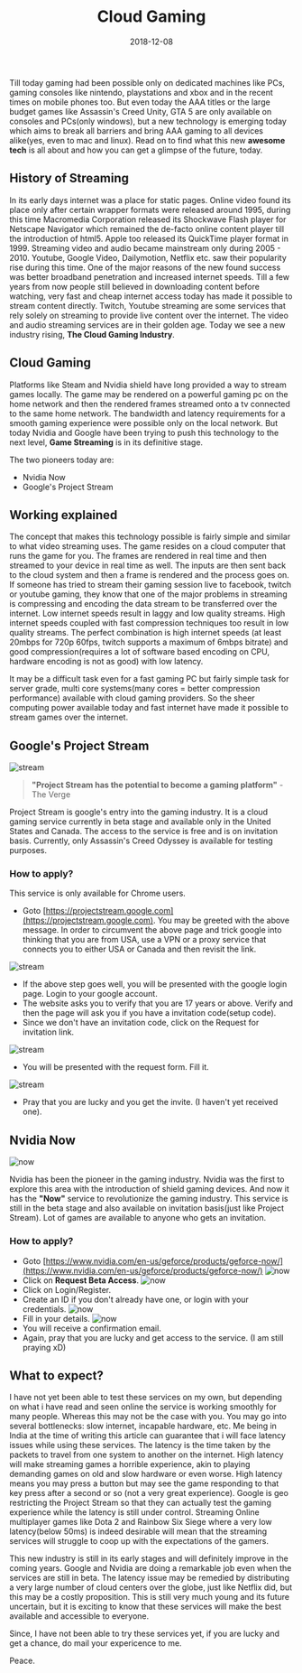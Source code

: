 ﻿---
layout: post
title: "Cloud Gaming"
author_github: 17aakashsingh1999
date: 2018-12-08
image: '/assets/img/'
description: 'Revolutionizing how we play games'
tags:
- Gaming
- Cloud
- Google Project Stream
- Nvidia Now
categories:
- Compsoc
github_username: '17aakashsingh1999'
use_math: true
comments: true
---

Till today gaming had been possible only on dedicated machines like PCs, gaming consoles like nintendo, playstations and xbox and in the recent times on mobile phones too. But even today the AAA titles or the large budget games like Assassin's Creed Unity, GTA 5 are only available on consoles and PCs(only windows), but a new technology is emerging today which aims to break all barriers and bring AAA gaming to all devices alike(yes, even to mac and linux). Read on to find what this new **awesome tech** is all about and how you can get a glimpse of the future, today.

## History of Streaming

In its early days internet was a place for static pages. Online video found its place only after certain wrapper formats were released around 1995, during this time Macromedia Corporation released its Shockwave Flash player for Netscape Navigator which remained the de-facto online content player till the introduction of html5. Apple too released its QuickTime player format in 1999. Streaming video and audio became mainstream only during 2005 - 2010. Youtube, Google Video, Dailymotion, Netflix etc. saw their popularity rise during this time. One of the major reasons of the new found success was better broadband penetration and increased internet speeds. Till a few years from now people still believed in downloading content before watching, very fast and cheap internet access today has made it possible to stream content directly. Twitch, Youtube streaming are some services that rely solely on streaming to provide live content over the internet.
The video and audio streaming services are in their golden age. Today we see a new industry rising, **The Cloud Gaming Industry**.

## Cloud Gaming

Platforms like Steam and Nvidia shield have long provided a way to stream games locally. The game may be rendered on a powerful gaming pc on the home network and then the rendered frames streamed onto a tv connected to the same home network. The bandwidth and latency requirements for a smooth gaming experience were possible only on the local network. But today Nvidia and Google have been trying to push this technology to the next level, **Game Streaming** is in its definitive stage.

The two pioneers today are:
- Nvidia Now
- Google's Project Stream

## Working explained

The concept that makes this technology possible is fairly simple and similar to what video streaming uses. The game resides on a cloud computer that runs the game for you. The frames are rendered in real time and then streamed to your device in real time as well. The inputs are then sent back to the cloud system and then a frame is rendered and the process goes on. If someone has tried to stream their gaming session live to facebook, twitch or youtube gaming, they know that one of the major problems in streaming is compressing and encoding the data stream to be transferred over the internet. Low internet speeds result in laggy and low quality streams. High internet speeds coupled with fast compression techniques too result in low quality streams. The perfect combination is high internet speeds (at least 20mbps for 720p 60fps, twitch supports a maximum of 6mbps bitrate) and good compression(requires a lot of software based encoding on CPU, hardware encoding is not as good) with low latency. 

It may be a difficult task even for a fast gaming PC but fairly simple task for server grade, multi core systems(many cores = better compression performance) available with cloud gaming providers. So the sheer computing power available today and fast internet have made it possible to stream games over the internet.

## Google's Project Stream
![stream](/blog/assets/img/cloud-gaming/stream.jpg)
> **"Project Stream has the potential to become a gaming platform"** 
> -The Verge

Project Stream is google's entry into the gaming industry. It is a cloud gaming service currently in beta stage and available only in the United States and Canada. The access to the service is free and is on invitation basis. Currently, only Assassin's Creed Odyssey is available for testing purposes. 

### How to apply?

This service is only available for Chrome users. 
- Goto [https://projectstream.google.com](https://projectstream.google.com). You may be greeted with the above message. In order to circumvent the above page and trick google into thinking that you are from USA, use a VPN or a proxy service that connects you to either USA or Canada and then revisit the link.

![stream](/blog/assets/img/cloud-gaming/g1.png)

- If the above step goes well, you will be presented with the google login page. Login to your google account.
- The website asks you to verify that you are 17 years or above. Verify and then the page will ask you if you have a invitation code(setup code).
- Since we don't have an invitation code, click on the Request for invitation link.

![stream](/blog/assets/img/cloud-gaming/g2.png) 

- You will be presented with the request form. Fill it.

![stream](/blog/assets/img/cloud-gaming/g3.png)

- Pray that you are lucky and you get the invite. (I haven't yet received one).

## Nvidia Now

![now](/blog/assets/img/cloud-gaming/now.jpg)

Nvidia has been the pioneer in the gaming industry. Nvidia was the first to explore this area with the introduction of shield gaming devices. And now it has the **"Now"** service to revolutionize the gaming industry. This service is still in the beta stage and also available on invitation basis(just like Project Stream). Lot of games are available to anyone who gets an invitation.

### How to apply?
- Goto [https://www.nvidia.com/en-us/geforce/products/geforce-now/](https://www.nvidia.com/en-us/geforce/products/geforce-now/)
![now](/blog/assets/img/cloud-gaming/n1.png)
- Click on **Request Beta Access**.
![now](/blog/assets/img/cloud-gaming/n2.png)
- Click on Login/Register.
- Create an ID if you don't already have one, or login with your credentials.
![now](/blog/assets/img/cloud-gaming/n3.png)
- Fill in your details.
![now](/blog/assets/img/cloud-gaming/n4.png)
- You will receive a confirmation email.
- Again, pray that you are lucky and get access to the service. (I am still praying xD)

## What to expect?

I have not yet been able to test these services on my own, but depending on what i have read and seen online the service is working smoothly for many people. Whereas this may not be the case with you. You may go into several bottlenecks: slow internet, incapable hardware, etc. Me being in India at the time of writing this article can guarantee that i will face latency issues while using these services. The latency is the time taken by the packets to travel from one system to another on the internet. High latency will make streaming games a horrible experience, akin to playing demanding games on old and slow hardware or even worse. High latency means you may press a button but may see the game responding to that key press after a second or so (not a very great experience). Google is geo restricting the Project Stream so that they can actually test the gaming experience while the latency is still under control. Streaming Online multiplayer games like Dota 2 and Rainbow Six Siege where a very low latency(below 50ms) is indeed desirable will mean that the streaming services will struggle to coop up with the expectations of the gamers.

This new industry is still in its early stages and will definitely improve in the coming years. Google and Nvidia are doing a remarkable job even when the services are still in beta. The latency issue may be remedied by distributing a very large number of cloud centers over the globe, just like Netflix did, but this may be a costly proposition. This is still very much young and its future uncertain, but it is exciting to know that these services will make the best available and accessible to everyone.

Since, I have not been able to try these services yet, if you are lucky and get a chance, do mail your expericence to me.

Peace. 